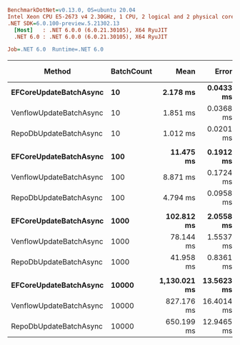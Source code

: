 ``` ini

BenchmarkDotNet=v0.13.0, OS=ubuntu 20.04
Intel Xeon CPU E5-2673 v4 2.30GHz, 1 CPU, 2 logical and 2 physical cores
.NET SDK=6.0.100-preview.5.21302.13
  [Host]   : .NET 6.0.0 (6.0.21.30105), X64 RyuJIT
  .NET 6.0 : .NET 6.0.0 (6.0.21.30105), X64 RyuJIT

Job=.NET 6.0  Runtime=.NET 6.0  

```
|                  Method | BatchCount |         Mean |      Error |     StdDev | Ratio | RatioSD |     Gen 0 |     Gen 1 | Gen 2 | Allocated |
|------------------------ |----------- |-------------:|-----------:|-----------:|------:|--------:|----------:|----------:|------:|----------:|
|  **EFCoreUpdateBatchAsync** |         **10** |     **2.178 ms** |  **0.0433 ms** |  **0.0405 ms** |  **1.00** |    **0.00** |         **-** |         **-** |     **-** |     **66 KB** |
| VenflowUpdateBatchAsync |         10 |     1.851 ms |  0.0368 ms |  0.0516 ms |  0.85 |    0.04 |         - |         - |     - |     18 KB |
|  RepoDbUpdateBatchAsync |         10 |     1.012 ms |  0.0201 ms |  0.0330 ms |  0.46 |    0.02 |         - |         - |     - |     11 KB |
|                         |            |              |            |            |       |         |           |           |       |           |
|  **EFCoreUpdateBatchAsync** |        **100** |    **11.475 ms** |  **0.1912 ms** |  **0.1788 ms** |  **1.00** |    **0.00** |   **15.6250** |         **-** |     **-** |    **577 KB** |
| VenflowUpdateBatchAsync |        100 |     8.871 ms |  0.1724 ms |  0.2527 ms |  0.78 |    0.02 |         - |         - |     - |    155 KB |
|  RepoDbUpdateBatchAsync |        100 |     4.794 ms |  0.0958 ms |  0.1548 ms |  0.42 |    0.01 |         - |         - |     - |     91 KB |
|                         |            |              |            |            |       |         |           |           |       |           |
|  **EFCoreUpdateBatchAsync** |       **1000** |   **102.812 ms** |  **2.0558 ms** |  **2.5248 ms** |  **1.00** |    **0.00** |  **200.0000** |         **-** |     **-** |  **5,711 KB** |
| VenflowUpdateBatchAsync |       1000 |    78.144 ms |  1.5537 ms |  2.1781 ms |  0.76 |    0.03 |         - |         - |     - |  1,508 KB |
|  RepoDbUpdateBatchAsync |       1000 |    41.958 ms |  0.8361 ms |  1.2768 ms |  0.41 |    0.01 |         - |         - |     - |    859 KB |
|                         |            |              |            |            |       |         |           |           |       |           |
|  **EFCoreUpdateBatchAsync** |      **10000** | **1,130.021 ms** | **13.5623 ms** | **12.0226 ms** |  **1.00** |    **0.00** | **2000.0000** | **1000.0000** |     **-** | **57,209 KB** |
| VenflowUpdateBatchAsync |      10000 |   827.176 ms | 16.4014 ms | 16.8430 ms |  0.73 |    0.02 |         - |         - |     - | 15,203 KB |
|  RepoDbUpdateBatchAsync |      10000 |   650.199 ms | 12.9465 ms | 33.6497 ms |  0.60 |    0.03 |         - |         - |     - |  8,766 KB |
